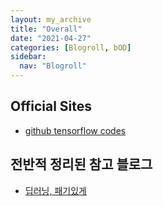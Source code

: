 ```yaml
---
layout: my_archive
title: "Overall"
date: "2021-04-27"
categories: [Blogroll, bOD]
sidebar:
  nav: "Blogroll"
---
```


## Official Sites
- [github tensorflow codes](https://github.com/tensorflow/models/tree/r1.12.0/research/object_detection)


## 전반적 정리된 참고 블로그
- [딥러닝, 패기있게](https://ballentain.tistory.com/category/Deep%20Learning/TF%20Object%20Detection%20API)
